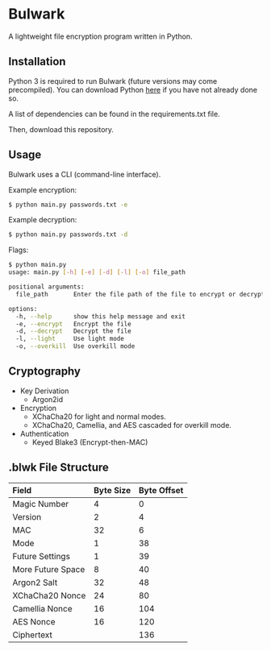# Bulwark

A lightweight file encryption program written in Python.

## Installation

Python 3 is required to run Bulwark (future versions may come precompiled). You can download Python [here](https://www.python.org/downloads/) if you have not already done so.

A list of dependencies can be found in the requirements.txt file.

Then, download this repository.

## Usage

Bulwark uses a CLI (command-line interface).

Example encryption:
```bash
$ python main.py passwords.txt -e
```

Example decryption:
```bash
$ python main.py passwords.txt -d
```

Flags:
```bash
$ python main.py
usage: main.py [-h] [-e] [-d] [-l] [-o] file_path

positional arguments:
  file_path       Enter the file path of the file to encrypt or decrypt.

options:
  -h, --help      show this help message and exit
  -e, --encrypt   Encrypt the file
  -d, --decrypt   Decrypt the file
  -l, --light     Use light mode
  -o, --overkill  Use overkill mode
```

## Cryptography

- Key Derivation
    - Argon2id
- Encryption
    - XChaCha20 for light and normal modes.
    - XChaCha20, Camellia, and AES cascaded for overkill mode.
- Authentication
    - Keyed Blake3 (Encrypt-then-MAC)

## .blwk File Structure

| Field               | Byte Size | Byte Offset |
| :------------------ | :-------- | :---------- |
| Magic Number        | 4         | 0           |
| Version             | 2         | 4           |
| MAC                 | 32        | 6           |
| Mode                | 1         | 38          |
| Future Settings     | 1         | 39          |
| More Future Space   | 8         | 40          |
| Argon2 Salt         | 32        | 48          |
| XChaCha20 Nonce     | 24        | 80          |
| Camellia Nonce      | 16        | 104         |
| AES Nonce           | 16        | 120         |
| Ciphertext          |           | 136         |
